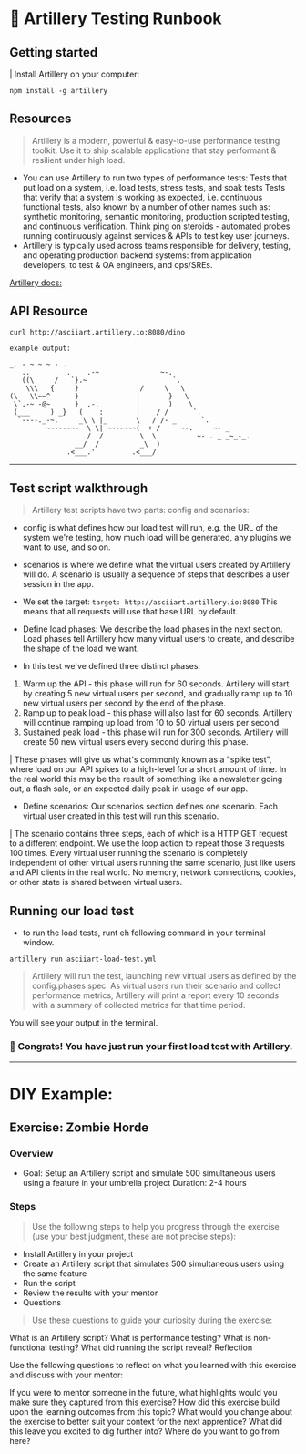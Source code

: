 # 📖 Artillery Testing Runbook

## Getting started
| Install Artillery on your computer:

```
npm install -g artillery
```
## Resources
> Artillery is a modern, powerful & easy-to-use performance testing toolkit. Use it to ship scalable applications that stay performant & resilient under high load.

- You can use Artillery to run two types of performance tests:
Tests that put load on a system, i.e. load tests, stress tests, and soak tests
Tests that verify that a system is working as expected, i.e. continuous functional tests, also known by a number of other names such as: synthetic monitoring, semantic monitoring, production scripted testing, and continuous verification. Think ping on steroids - automated probes running continuously against services & APIs to test key user journeys.
- Artillery is typically used across teams responsible for delivery, testing, and operating production backend systems: from application developers, to test & QA engineers, and ops/SREs.

[Artillery docs:](https://www.artillery.io/docs)

## API Resource
```
curl http://asciiart.artillery.io:8080/dino
```
```
example output:

_. - ~ ~ ~ - .
   ..       __.    .-~               ~-.
   ((\     /   `}.~                     `.
    \\\   {     }               /     \   \
(\   \\~~^      }              |       }   \
 \`.-~ -@~      }  ,-.         |       )    \
 (___     ) _}   (    :        |    / /      `.
  `----._-~.     _\ \ |_       \   / /- _      `.
         ~~----~~  \ \| ~~--~~~(  + /     ~-.     ~- _
                   /  /         \  \          ~- . _ _~_-_.
                __/  /          _\  )
              .<___.'         .<___/
```

---

## Test script walkthrough

> Artillery test scripts have two parts: config and scenarios:
- config is what defines how our load test will run, e.g. the URL of the system we're testing, how much load will be generated, any plugins we want to use, and so on.
- scenarios is where we define what the virtual users created by Artillery will do. A scenario is usually a sequence of steps that describes a user session in the app.

- We set the target: ```target: http://asciiart.artillery.io:8080``` This means that all requests will use that base URL by default.

- Define load phases: We describe the load phases in the next section. Load phases tell Artillery how many virtual users to create, and describe the shape of the load we want.

- In this test we've defined three distinct phases:

1. Warm up the API - this phase will run for 60 seconds. Artillery will start by creating 5 new virtual users per second, and gradually ramp up to 10 new virtual users per second by the end of the phase.
2. Ramp up to peak load - this phase will also last for 60 seconds. Artillery will continue ramping up load from 10 to 50 virtual users per second.
3. Sustained peak load - this phase will run for 300 seconds. Artillery will create 50 new virtual users every second during this phase.

 | These phases will give us what's commonly known as a "spike test", where load on our API spikes to a high-level for a short amount of time. In the real world this may be the result of something like a newsletter going out, a flash sale, or an expected daily peak in usage of our app.

- Define scenarios: Our scenarios section defines one scenario. Each virtual user created in this test will run this scenario.

| The scenario contains three steps, each of which is a HTTP GET request to a different endpoint. We use the loop action to repeat those 3 requests 100 times.
Every virtual user running the scenario is completely independent of other virtual users running the same scenario, just like users and API clients in the real world. No memory, network connections, cookies, or other state is shared between virtual users.

## Running our load test
- to run the load tests, runt eh following command in your terminal window. 
```
artillery run asciiart-load-test.yml
```
> Artillery will run the test, launching new virtual users as defined by the config.phases spec. As virtual users run their scenario and collect performance metrics, Artillery will print a report every 10 seconds with a summary of collected metrics for that time period.

You will see your output in the terminal.

### 🥳 Congrats! You have just run your first load test with Artillery.
--- 

# DIY Example:
## Exercise: Zombie Horde

### Overview
- Goal: Setup an Artillery script and simulate 500 simultaneous users using a feature in your umbrella project
Duration: 2-4 hours

### Steps

> Use the following steps to help you progress through the exercise (use your best judgment, these are not precise steps):

- Install Artillery in your project
- Create an Artillery script that simulates 500 simultaneous users using the same feature
- Run the script
- Review the results with your mentor
- Questions

> Use these questions to guide your curiosity during the exercise:

What is an Artillery script?
What is performance testing?
What is non-functional testing?
What did running the script reveal?
Reflection

Use the following questions to reflect on what you learned with this exercise and discuss with your mentor:

If you were to mentor someone in the future, what highlights would you make sure they captured from this exercise?
How did this exercise build upon the learning outcomes from this topic? What would you change about the exercise to better suit your context for the next apprentice?
What did this leave you excited to dig further into?
Where do you want to go from here?

